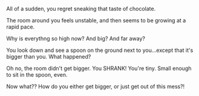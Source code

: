 All of a sudden, you regret sneaking that taste of chocolate. 

The room around you feels unstable, and then seems to be growing at a rapid pace. 

Why is everythng so high now? And big? And far away? 

You look down and see a spoon on the ground next to you...except that it's bigger than you. What happened?

Oh no, the room didn't get bigger. You SHRANK! You're tiny. Small enough to sit in the spoon, even. 

Now what?? How do you either get bigger, or just get out of this mess?!